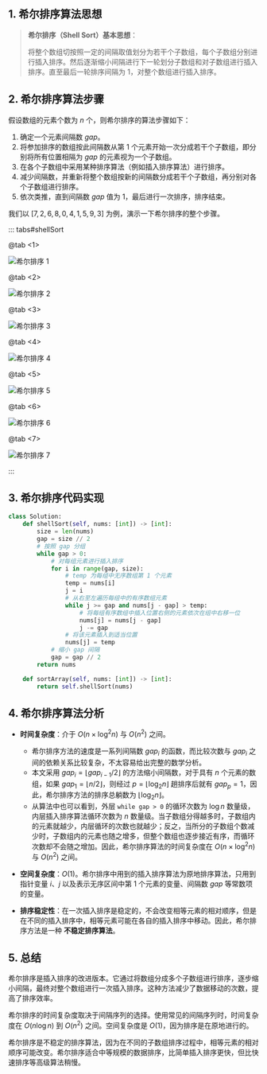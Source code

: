 ## 1. 希尔排序算法思想

> **希尔排序（Shell Sort）基本思想**：
>
> 将整个数组切按照一定的间隔取值划分为若干个子数组，每个子数组分别进行插入排序。然后逐渐缩小间隔进行下一轮划分子数组和对子数组进行插入排序。直至最后一轮排序间隔为 $1$，对整个数组进行插入排序。
>

## 2. 希尔排序算法步骤

假设数组的元素个数为 $n$ 个，则希尔排序的算法步骤如下：

1. 确定一个元素间隔数 $gap$。
2. 将参加排序的数组按此间隔数从第 $1$ 个元素开始一次分成若干个子数组，即分别将所有位置相隔为 $gap$ 的元素视为一个子数组。
3. 在各个子数组中采用某种排序算法（例如插入排序算法）进行排序。
4. 减少间隔数，并重新将整个数组按新的间隔数分成若干个子数组，再分别对各个子数组进行排序。
5. 依次类推，直到间隔数 $gap$ 值为 $1$，最后进行一次排序，排序结束。

我们以 $[7, 2, 6, 8, 0, 4, 1, 5, 9, 3]$ 为例，演示一下希尔排序的整个步骤。

::: tabs#shellSort

@tab <1>

![希尔排序 1](https://qcdn.itcharge.cn/images/202308162132060.png)

@tab <2>

![希尔排序 2](https://qcdn.itcharge.cn/images/202308162132189.png)

@tab <3>

![希尔排序 3](https://qcdn.itcharge.cn/images/202308162132870.png)

@tab <4>

![希尔排序 4](https://qcdn.itcharge.cn/images/202308162132322.png)

@tab <5>

![希尔排序 5](https://qcdn.itcharge.cn/images/202308162132881.png)

@tab <6>

![希尔排序 6](https://qcdn.itcharge.cn/images/202308162132386.png)

@tab <7>

![希尔排序 7](https://qcdn.itcharge.cn/images/202308162132898.png)

:::

## 3. 希尔排序代码实现

```python
class Solution:
    def shellSort(self, nums: [int]) -> [int]:
        size = len(nums)
        gap = size // 2
        # 按照 gap 分组
        while gap > 0:
            # 对每组元素进行插入排序
            for i in range(gap, size):
                # temp 为每组中无序数组第 1 个元素
                temp = nums[i]
                j = i
                # 从右至左遍历每组中的有序数组元素
                while j >= gap and nums[j - gap] > temp:
                    # 将每组有序数组中插入位置右侧的元素依次在组中右移一位
                    nums[j] = nums[j - gap]
                    j -= gap
                # 将该元素插入到适当位置
                nums[j] = temp
            # 缩小 gap 间隔
            gap = gap // 2
        return nums

    def sortArray(self, nums: [int]) -> [int]:
        return self.shellSort(nums)
```

## 4. 希尔排序算法分析

- **时间复杂度**：介于 $O(n \times \log^2 n)$ 与 $O(n^2)$ 之间。
  - 希尔排序方法的速度是一系列间隔数 $gap_i$ 的函数，而比较次数与 $gap_i$ 之间的依赖关系比较复杂，不太容易给出完整的数学分析。
  - 本文采用 $gap_i = \lfloor gap_{i-1}/2 \rfloor$ 的方法缩小间隔数，对于具有 $n$ 个元素的数组，如果 $gap_1 = \lfloor n/2 \rfloor$，则经过 $p = \lfloor \log_2 n \rfloor$ 趟排序后就有 $gap_p = 1$，因此，希尔排序方法的排序总躺数为 $\lfloor \log_2 n \rfloor$。
  - 从算法中也可以看到，外层 `while gap > 0` 的循环次数为 $\log n$ 数量级，内层插入排序算法循环次数为 $n$ 数量级。当子数组分得越多时，子数组内的元素就越少，内层循环的次数也就越少；反之，当所分的子数组个数减少时，子数组内的元素也随之增多，但整个数组也逐步接近有序，而循环次数却不会随之增加。因此，希尔排序算法的时间复杂度在 $O(n \times \log^2 n)$ 与 $O(n^2)$ 之间。

- **空间复杂度**：$O(1)$。希尔排序中用到的插入排序算法为原地排序算法，只用到指针变量 $i$、$j$ 以及表示无序区间中第 $1$ 个元素的变量、间隔数 $gap$ 等常数项的变量。
- **排序稳定性**：在一次插入排序是稳定的，不会改变相等元素的相对顺序，但是在不同的插入排序中，相等元素可能在各自的插入排序中移动。因此，希尔排序方法是一种 **不稳定排序算法**。

## 5. 总结  

希尔排序是插入排序的改进版本。它通过将数组分成多个子数组进行排序，逐步缩小间隔，最终对整个数组进行一次插入排序。这种方法减少了数据移动的次数，提高了排序效率。  

希尔排序的时间复杂度取决于间隔序列的选择。使用常见的间隔序列时，时间复杂度在 $O(n \log n)$ 到 $O(n^2)$ 之间。空间复杂度是 $O(1)$，因为排序是在原地进行的。  

希尔排序是不稳定的排序算法，因为在不同的子数组排序过程中，相等元素的相对顺序可能改变。希尔排序适合中等规模的数据排序，比简单插入排序更快，但比快速排序等高级算法稍慢。